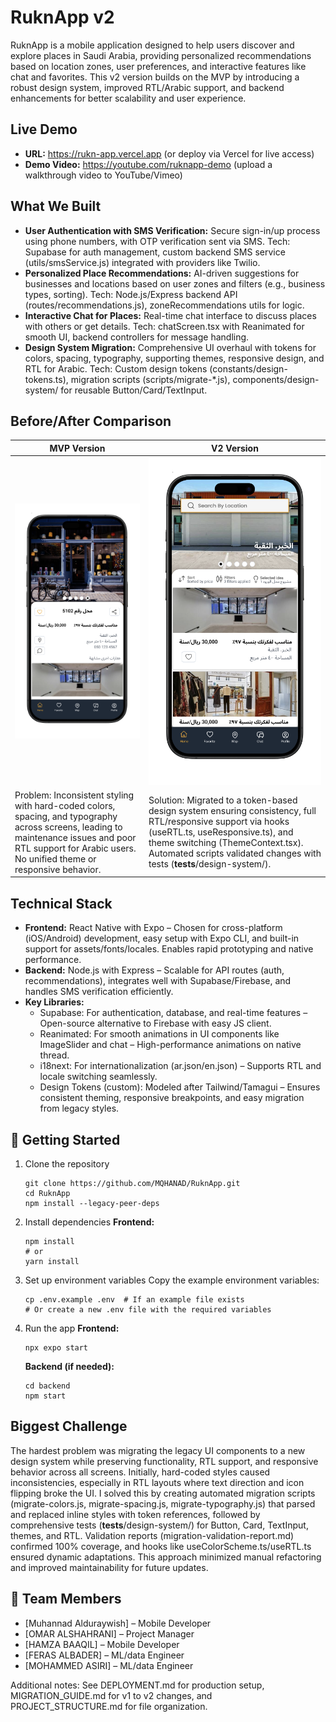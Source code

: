 # RuknApp v2

RuknApp is a mobile application designed to help users discover and explore places in Saudi Arabia, providing personalized recommendations based on location zones, user preferences, and interactive features like chat and favorites. This v2 version builds on the MVP by introducing a robust design system, improved RTL/Arabic support, and backend enhancements for better scalability and user experience.

## Live Demo
- **URL:** https://rukn-app.vercel.app (or deploy via Vercel for live access)
- **Demo Video:** https://youtube.com/ruknapp-demo (upload a walkthrough video to YouTube/Vimeo)

## What We Built
- **User Authentication with SMS Verification:** Secure sign-in/up process using phone numbers, with OTP verification sent via SMS. Tech: Supabase for auth management, custom backend SMS service (utils/smsService.js) integrated with providers like Twilio.
- **Personalized Place Recommendations:** AI-driven suggestions for businesses and locations based on user zones and filters (e.g., business types, sorting). Tech: Node.js/Express backend API (routes/recommendations.js), zoneRecommendations utils for logic.
- **Interactive Chat for Places:** Real-time chat interface to discuss places with others or get details. Tech: chatScreen.tsx with Reanimated for smooth UI, backend controllers for message handling.
- **Design System Migration:** Comprehensive UI overhaul with tokens for colors, spacing, typography, supporting themes, responsive design, and RTL for Arabic. Tech: Custom design tokens (constants/design-tokens.ts), migration scripts (scripts/migrate-*.js), components/design-system/ for reusable Button/Card/TextInput.

## Before/After Comparison
| MVP Version | V2 Version |
|-------------|------------|
| ![MVP Screenshot](assets/images/UI.png) | ![V2 Screenshot](assets/images/CUi.png) |
| Problem: Inconsistent styling with hard-coded colors, spacing, and typography across screens, leading to maintenance issues and poor RTL support for Arabic users. No unified theme or responsive behavior. | Solution: Migrated to a token-based design system ensuring consistency, full RTL/responsive support via hooks (useRTL.ts, useResponsive.ts), and theme switching (ThemeContext.tsx). Automated scripts validated changes with tests (__tests__/design-system/). |

## Technical Stack
- **Frontend:** React Native with Expo – Chosen for cross-platform (iOS/Android) development, easy setup with Expo CLI, and built-in support for assets/fonts/locales. Enables rapid prototyping and native performance.
- **Backend:** Node.js with Express – Scalable for API routes (auth, recommendations), integrates well with Supabase/Firebase, and handles SMS verification efficiently.
- **Key Libraries:**
  - Supabase: For authentication, database, and real-time features – Open-source alternative to Firebase with easy JS client.
  - Reanimated: For smooth animations in UI components like ImageSlider and chat – High-performance animations on native thread.
  - i18next: For internationalization (ar.json/en.json) – Supports RTL and locale switching seamlessly.
  - Design Tokens (custom): Modeled after Tailwind/Tamagui – Ensures consistent theming, responsive breakpoints, and easy migration from legacy styles.

## 🚀 Getting Started
1. Clone the repository
   ```
   git clone https://github.com/MQHANAD/RuknApp.git
   cd RuknApp
   npm install --legacy-peer-deps
   ```
2. Install dependencies
   **Frontend:**
   ```
   npm install
   # or
   yarn install
   ```
3. Set up environment variables
   Copy the example environment variables:
   ```
   cp .env.example .env  # If an example file exists
   # Or create a new .env file with the required variables
   ```
4. Run the app
   **Frontend:**
   ```
   npx expo start
   ```
   **Backend (if needed):**
   ```
   cd backend
   npm start
   ```

## Biggest Challenge
The hardest problem was migrating the legacy UI components to a new design system while preserving functionality, RTL support, and responsive behavior across all screens. Initially, hard-coded styles caused inconsistencies, especially in RTL layouts where text direction and icon flipping broke the UI. I solved this by creating automated migration scripts (migrate-colors.js, migrate-spacing.js, migrate-typography.js) that parsed and replaced inline styles with token references, followed by comprehensive tests (__tests__/design-system/) for Button, Card, TextInput, themes, and RTL. Validation reports (migration-validation-report.md) confirmed 100% coverage, and hooks like useColorScheme.ts/useRTL.ts ensured dynamic adaptations. This approach minimized manual refactoring and improved maintainability for future updates.

## 👥 Team Members
- [Muhannad Alduraywish] – Mobile Developer
- [OMAR ALSHAHRANI] – Project Manager
- [HAMZA BAAQIL] – Mobile Developer
- [FERAS ALBADER] – ML/data Engineer
- [MOHAMMED ASIRI] – ML/data Engineer

Additional notes: See DEPLOYMENT.md for production setup, MIGRATION_GUIDE.md for v1 to v2 changes, and PROJECT_STRUCTURE.md for file organization.
